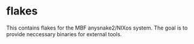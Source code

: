 # flakes

This contains flakes for the MBF anysnake2/NIXos system.
The goal is to provide neccessary binaries for external tools.
